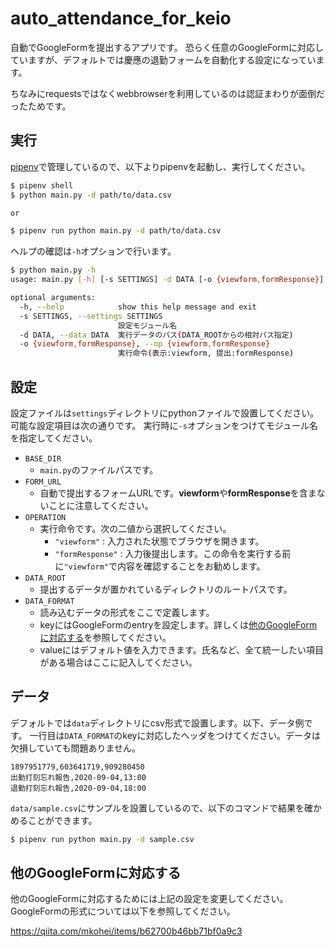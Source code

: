 # auto_attendance_for_keio
自動でGoogleFormを提出するアプリです。
恐らく任意のGoogleFormに対応していますが、デフォルトでは慶應の退勤フォームを自動化する設定になっています。

ちなみにrequestsではなくwebbrowserを利用しているのは認証まわりが面倒だったためです。


## 実行
[pipenv](https://pipenv-ja.readthedocs.io/ja/translate-ja/)で管理しているので、以下よりpipenvを起動し、実行してください。

```sh
$ pipenv shell
$ python main.py -d path/to/data.csv

or

$ pipenv run python main.py -d path/to/data.csv
```

ヘルプの確認は`-h`オプションで行います。
```sh
$ python main.py -h
usage: main.py [-h] [-s SETTINGS] -d DATA [-o {viewform,formResponse}]

optional arguments:
  -h, --help            show this help message and exit
  -s SETTINGS, --settings SETTINGS
                        設定モジュール名
  -d DATA, --data DATA  実行データのパス(DATA_ROOTからの相対パス指定)
  -o {viewform,formResponse}, --op {viewform,formResponse}
                        実行命令(表示:viewform, 提出:formResponse)
```

## 設定
設定ファイルは`settings`ディレクトリにpythonファイルで設置してください。可能な設定項目は次の通りです。
実行時に`-s`オプションをつけてモジュール名を指定してください。

- `BASE_DIR`
  - `main.py`のファイルパスです。
- `FORM_URL`
  - 自動で提出するフォームURLです。**viewform**や**formResponse**を含まないことに注意してください。
- `OPERATION`
  - 実行命令です。次の二値から選択してください。
    - `"viewform"` : 入力された状態でブラウザを開きます。
    - `"formResponse"` : 入力後提出します。この命令を実行する前に`"viewform"`で内容を確認することをお勧めします。
- `DATA_ROOT`
  - 提出するデータが置かれているディレクトリのルートパスです。
- `DATA_FORMAT`
  - 読み込むデータの形式をここで定義します。
  - keyにはGoogleFormのentryを設定します。詳しくは[他のGoogleFormに対応する](#他のGoogleFormに対応する)を参照してください。
  - valueにはデフォルト値を入力できます。氏名など、全て統一したい項目がある場合はここに記入してください。

## データ
デフォルトでは`data`ディレクトリにcsv形式で設置します。以下、データ例です。
一行目は`DATA_FORMAT`のkeyに対応したヘッダをつけてください。データは欠損していても問題ありません。

```csv
1897951779,603641719,909280450
出勤打刻忘れ報告,2020-09-04,13:00
退勤打刻忘れ報告,2020-09-04,18:00
```

`data/sample.csv`にサンプルを設置しているので、以下のコマンドで結果を確かめることができます。

```sh
$ pipenv run python main.py -d sample.csv 
```


## 他のGoogleFormに対応する
他のGoogleFormに対応するためには上記の設定を変更してください。
GoogleFormの形式については以下を参照してください。

https://qiita.com/mkohei/items/b62700b46bb71bf0a9c3